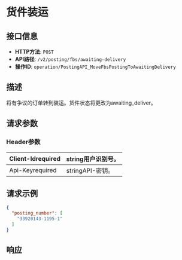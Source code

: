 # 货件装运

## 接口信息

- **HTTP方法**: `POST`
- **API路径**: `/v2/posting/fbs/awaiting-delivery`
- **操作ID**: `operation/PostingAPI_MoveFbsPostingToAwaitingDelivery`

## 描述

将有争议的订单转到装运。货件状态将更改为awaiting_deliver。

## 请求参数

### Header参数

| Client-Idrequired | string用户识别号。 |
|---|---|
| Api-Keyrequired | stringAPI-密钥。 |

## 请求示例

```json
{
  "posting_number": [
    "33920143-1195-1"
  ]
}
```

## 响应

